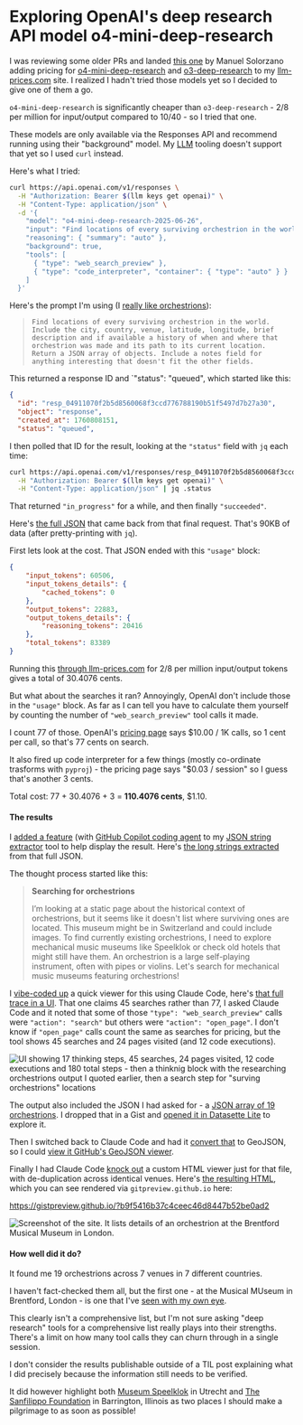 # Exploring OpenAI's deep research API model o4-mini-deep-research

I was reviewing some older PRs and landed [this one](https://github.com/simonw/llm-prices/pull/9) by Manuel Solorzano adding pricing for [o4-mini-deep-research](https://platform.openai.com/docs/models/o4-mini-deep-research) and [o3-deep-research](https://platform.openai.com/docs/models/o3-deep-research) to my [llm-prices.com](https://www.llm-prices.com/) site. I realized I hadn't tried those models yet so I decided to give one of them a go.

`o4-mini-deep-research` is significantly cheaper than `o3-deep-research` - $2/$8 per million for input/output compared to $10/$40 - so I tried that one.

These models are only available via the Responses API and recommend running using their "background" model. My [LLM](https://llm.datasette.io/) tooling doesn't support that yet so I used `curl` instead.

Here's what I tried:

```bash
curl https://api.openai.com/v1/responses \
  -H "Authorization: Bearer $(llm keys get openai)" \
  -H "Content-Type: application/json" \
  -d '{
    "model": "o4-mini-deep-research-2025-06-26",
    "input": "Find locations of every surviving orchestrion in the world. Include the city, country, venue, latitude, longitude, brief description and if available a history of when and where that orchestrion was made and its path to its current location. Return a JSON array of objects. Include a notes field for anything interesting that doesn'\''t fit the other fields.",
    "reasoning": { "summary": "auto" },
    "background": true,
    "tools": [
      { "type": "web_search_preview" },
      { "type": "code_interpreter", "container": { "type": "auto" } }
    ]
  }'
```
Here's the prompt I'm using (I [really like orchestrions](https://www.niche-museums.com/115)):

> `Find locations of every surviving orchestrion in the world. Include the city, country, venue, latitude, longitude, brief description and if available a history of when and where that orchestrion was made and its path to its current location. Return a JSON array of objects. Include a notes field for anything interesting that doesn't fit the other fields.`

This returned a response ID and `"status": "queued", which started like this:

```json
{
  "id": "resp_04911070f2b5d8560068f3ccd776788190b51f5497d7b27a30",
  "object": "response",
  "created_at": 1760808151,
  "status": "queued",
```
I then polled that ID for the result, looking at the `"status"` field with `jq` each time:
```bash
curl https://api.openai.com/v1/responses/resp_04911070f2b5d8560068f3ccd776788190b51f5497d7b27a30 \
  -H "Authorization: Bearer $(llm keys get openai)" \
  -H "Content-Type: application/json" | jq .status
```
That returned `"in_progress"` for a while, and then finally `"succeeded"`.

Here's [the full JSON](https://gist.github.com/simonw/3454a4ce40f8547a5c65c911de611ff4) that came back from that final request. That's 90KB of data (after pretty-printing with `jq`).

First lets look at the cost. That JSON ended with this `"usage"` block:

```json
{
    "input_tokens": 60506,
    "input_tokens_details": {
        "cached_tokens": 0
    },
    "output_tokens": 22883,
    "output_tokens_details": {
        "reasoning_tokens": 20416
    },
    "total_tokens": 83389
}
```
Running this [through llm-prices.com](https://www.llm-prices.com/#it=60506&ot=22883&ic=2&cic=0.5&oc=8&sel=o4-mini-deep-research) for $2/$8 per million input/output tokens gives a total of 30.4076 cents.

But what about the searches it ran? Annoyingly, OpenAI don't include those in the `"usage"` block. As far as I can tell you have to calculate them yourself by counting the number of `"web_search_preview"` tool calls it made.

I count 77 of those. OpenAI's [pricing page](https://openai.com/api/pricing/) says $10.00 / 1K calls, so 1 cent per call, so that's 77 cents on search.

It also fired up code interpreter for a few things (mostly co-ordinate trasforms with `pyproj`) - the pricing page says "$0.03 / session" so I guess that's another 3 cents.

Total cost: 77 + 30.4076 + 3 = **110.4076 cents**, $1.10.

#### The results

I [added a feature](https://github.com/simonw/tools/pull/69) (with [GitHub Copilot coding agent](https://docs.github.com/en/enterprise-cloud@latest/copilot/concepts/agents/coding-agent/about-coding-agent) to my [JSON string extractor](https://tools.simonwillison.net/json-string-extractor) tool to help display the result. Here's [the long strings extracted](https://tools.simonwillison.net/json-string-extractor#gist=3454a4ce40f8547a5c65c911de611ff4) from that full JSON.

The thought process started like this:

> **Searching for orchestrions**
>
> I’m looking at a static page about the historical context of orchestrions, but it seems like it doesn't list where surviving ones are located. This museum might be in Switzerland and could include images. To find currently existing orchestrions, I need to explore mechanical music museums like Speelklok or check old hotels that might still have them. An orchestrion is a large self-playing instrument, often with pipes or violins. Let's search for mechanical music museums featuring orchestrions!

I [vibe-coded up](https://gist.github.com/simonw/d225134d348435c8106070cb74c78888) a quick viewer for this using Claude Code, here's [that full trace in a UI](https://tools.simonwillison.net/deep-research-viewer#gist=3454a4ce40f8547a5c65c911de611ff4). That one claims 45 searches rather than 77, I asked Claude Code and it noted that some of those `"type": "web_search_preview"` calls were `"action": "search"` but others were `"action": "open_page"`. I don't know if `"open_page"` calls count the same as searches for pricing, but the tool shows 45 searches and 24 pages visited (and 12 code executions).

![UI showing 17 thinking steps, 45 searches, 24 pages visited, 12 code executions and 180 total steps - then a thinknig block with the researching orchestrions output I quoted earlier, then a search step for "surving orchestrions" locations](https://static.simonwillison.net/static/2025/deep-research-viewer.jpg)

The output also included the JSON I had asked for - a [JSON array of 19 orchestrions](https://gist.github.com/simonw/2a0b26633802149a44e15cf1cd396f86). I dropped that in a Gist and [opened it in Datasette Lite](https://lite.datasette.io/?json=https://gist.github.com/simonw/2a0b26633802149a44e15cf1cd396f86#/data/raw) to explore it.

Then I switched back to Claude Code and had it [convert that](https://gist.github.com/simonw/ee3854ffc5d5da06591c1106d6594aa5#file-make-orchestrion-txt-L14) to GeoJSON, so I could [view it GitHub's GeoJSON viewer](https://gist.github.com/simonw/cfcee19020ad11f8fbf56267b08e466a).

Finally I had Claude Code [knock out](https://gist.github.com/simonw/ee3854ffc5d5da06591c1106d6594aa5#file-make-orchestrion-txt-L70) a custom HTML viewer just for that file, with de-duplication across identical venues. Here's [the resulting HTML](https://gist.github.com/simonw/b9f5416b37c4ceec46d8447b52be0ad2), which you can see rendered via `gitpreview.github.io` here:

https://gistpreview.github.io/?b9f5416b37c4ceec46d8447b52be0ad2

![Screenshot of the site. It lists details of an orchestrion at the Brentford Musical Museum in London.](https://static.simonwillison.net/static/2025/orchestrions-around-the-world.jpg)

#### How well did it do?

It found me 19 orchestrions across 7 venues in 7 different countries.

I haven't fact-checked them all, but the first one - at the Musical MUseum in Brentford, London - is one that I've [seen with my own eye](https://www.niche-museums.com/115). 

This clearly isn't a comprehensive list, but I'm not sure asking "deep research" tools for a comprehensive list really plays into their strengths. There's a limit on how many tool calls they can churn through in a single session.

I don't consider the results publishable outside of a TIL post explaining what I did precisely because the information still needs to be verified.

It did however highlight both [Museum Speelklok](https://www.museumspeelklok.nl/en/) in Utrecht and [The Sanfilippo Foundation](https://www.sanfilippofoundation.org/orchestrian-room.html) in Barrington, Illinois as two places I should make a pilgrimage to as soon as possible!
